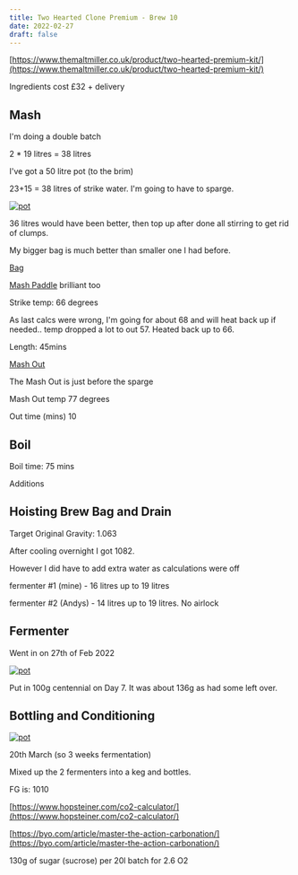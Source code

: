 ```yaml
---
title: Two Hearted Clone Premium - Brew 10 
date: 2022-02-27
draft: false 
---
```


[https://www.themaltmiller.co.uk/product/two-hearted-premium-kit/](https://www.themaltmiller.co.uk/product/two-hearted-premium-kit/)


Ingredients cost £32 + delivery


## Mash

I'm doing a double batch

2 * 19 litres = 38 litres

I've got a 50 litre pot (to the brim)

23+15 = 38 litres of strike water. I'm going to have to sparge.

[![pot](/images/2022-02-27/mash.jpg "mash")](/images/2022-02-27/mash.jpg)

36 litres would have been better, then top up after done all stirring to get rid of clumps.

My bigger bag is much better than smaller one I had before.

[Bag](https://www.themaltmiller.co.uk/product/grain-bag-fits-all-pots-up-to-100l/)

[Mash Paddle](https://www.themaltmiller.co.uk/product/mash-paddle/) brilliant too


Strike temp: 66 degrees

As last calcs were wrong, I'm going for about 68 and will heat back up if needed.. temp dropped a lot to out 57. Heated back up to 66.


Length: 45mins

[Mash Out](https://en.wikipedia.org/wiki/Lautering#:~:text=Mashout%20is%20the%20term%20for,mash%20and%20wort%20more%20fluid.)

The Mash Out is just before the sparge

Mash Out temp 77 degrees

Out time (mins) 10

## Boil

Boil time: 75 mins

Additions

## Hoisting Brew Bag and Drain

Target Original Gravity: 1.063

After cooling overnight I got 1082. 

However I did have to add extra water as calculations were off

fermenter #1 (mine) - 16 litres up to 19 litres

fermenter #2 (Andys) - 14 litres up to 19 litres. No airlock

## Fermenter

Went in on 27th of Feb 2022

[![pot](/images/2022-02-27/hop.jpg "mash")](/images/2022-02-27/hop.jpg)

Put in 100g centennial on Day 7. It was about 136g as had some left over.


## Bottling and Conditioning

[![pot](/images/2022-02-27/bottle.jpg "mash")](/images/2022-02-27/bottle.jpg)

20th March (so 3 weeks fermentation)

Mixed up the 2 fermenters into a keg and bottles.

FG is: 1010

[https://www.hopsteiner.com/co2-calculator/](https://www.hopsteiner.com/co2-calculator/)

[https://byo.com/article/master-the-action-carbonation/](https://byo.com/article/master-the-action-carbonation/) 

130g of sugar (sucrose) per 20l batch for 2.6 O2



